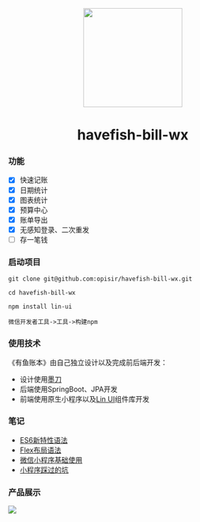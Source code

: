 <div align="center"><img width="200" height="200" src="https://tva1.sinaimg.cn/large/008eGmZEly1gminsjmmutj30by0bywes.jpg"/>
  <h1> havefish-bill-wx </h1>
</div>

### 功能

- [x] 快速记账
- [x] 日期统计
- [x] 图表统计
- [x] 预算中心
- [x] 账单导出
- [x] 无感知登录、二次重发
- [ ] 存一笔钱

### 启动项目

```
git clone git@github.com:opisir/havefish-bill-wx.git

cd havefish-bill-wx

npm install lin-ui

微信开发者工具->工具->构建npm
```

### 使用技术

《有鱼账本》由自己独立设计以及完成前后端开发：

- 设计使用[墨刀](https://modao.cc/)
- 后端使用SpringBoot、JPA开发
- 前端使用原生小程序以及[Lin UI](https://doc.mini.talelin.com/)组件库开发

### 笔记

- [ES6新特性语法](https://www.notion.so/ES6-6252b4b2481947e08dad04b2843a4749)
- [Flex布局语法](https://www.notion.so/Flex-172b26397f3a4e338b8745cffe2f979a)
- [微信小程序基础使用](https://www.notion.so/d2327a8ec499461ea7c8f6c671561909)
- [小程序踩过的坑](https://www.notion.so/f66515bdf9124094b3b8216494fe65af)

### 产品展示

![](https://tva1.sinaimg.cn/large/0081Kckwly1gm792f5juaj31hc0u0wfk.jpg)
